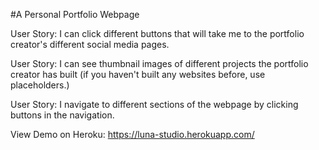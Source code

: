 #A Personal Portfolio Webpage

User Story: I can click different buttons that will take me to the portfolio creator's different social media pages.

User Story: I can see thumbnail images of different projects the portfolio creator has built (if you haven't built any websites before, use placeholders.)

User Story: I navigate to different sections of the webpage by clicking buttons in the navigation.

View Demo on Heroku: https://luna-studio.herokuapp.com/
